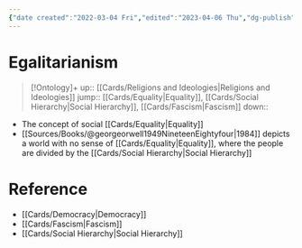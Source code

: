 ```yaml
---
{"date created":"2022-03-04 Fri","edited":"2023-04-06 Thu","dg-publish":true,"permalink":"/cards/egalitarianism/","dgPassFrontmatter":true}
---
```


# Egalitarianism

> [!Ontology]+
> up:: [[Cards/Religions and Ideologies\|Religions and Ideologies]]
> jump:: [[Cards/Equality\|Equality]], [[Cards/Social Hierarchy\|Social Hierarchy]], [[Cards/Fascism\|Fascism]]
> down:: 

- The concept of social [[Cards/Equality\|Equality]]
- [[Sources/Books/@georgeorwell1949NineteenEightyfour\|1984]] depicts a world with no sense of [[Cards/Equality\|Equality]], where the people are divided by the [[Cards/Social Hierarchy\|Social Hierarchy]]

# Reference
- [[Cards/Democracy\|Democracy]]
- [[Cards/Fascism\|Fascism]]
- [[Cards/Social Hierarchy\|Social Hierarchy]]